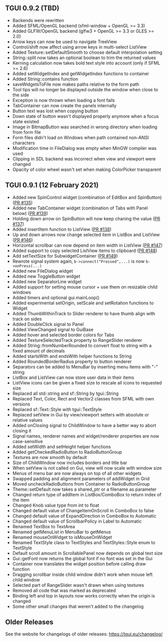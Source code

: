 TGUI 0.9.2  (TBD)
-----------------

- Backends were rewritten
- Added SFML/OpenGL backend (sfml-window + OpenGL >= 3.3)
- Added GLFW/OpenGL backend (glfw3 + OpenGL >= 3.3 or GLES >= 2.0)
- Arrow keys can now be used to navigate TreeView
- Control/shift now affect using arrow keys in multi-select ListView
- Added Texture::setDefaultSmooth to choose default interpolation setting
- String::split now takes an optional boolean to trim the returned values
- Kerning calculation now takes bold text style into account (only if SFML >= 2.6)
- Added setWidgetIndex and getWidgetIndex functions to container
- Added String::contains function
- saveWidgetsToFile now makes paths relative to the form path
- Tool tips will no longer be displayed outside the window when close to the side
- Exception is now thrown when loading a font fails
- TabContainer can now create the panels internally
- Button text was lost when copying button
- Down state of button wasn't displayed properly anymore when a focus state existed
- Image in BitmapButton was searched in wrong directory when loading from form file
- Form files didn't load on Windows when path contained non-ANSI characters
- Modification time in FileDialog was empty when MinGW compiler was used
- Clipping in SDL backend was incorrect when view and viewport were changed
- Opacity of color wheel wasn't set when making ColorPicker transparent


TGUI 0.9.1  (12 February 2021)
------------------------------

- Added new SpinControl widget (combination of EditBox and SpinButton) ([PR #135](https://github.com/texus/TGUI/pull/135))
- Added new TabContainer widget (combination of Tabs with Panel below) ([PR #139](https://github.com/texus/TGUI/pull/139))
- Holding down arrow on SpinButton will now keep chaning the value ([PR #137](https://github.com/texus/TGUI/pull/137))
- Added insertItem function to ListView ([PR #138](https://github.com/texus/TGUI/pull/138))
- Up and down arrows now change selected item in ListBox and ListView ([PR #146](https://github.com/texus/TGUI/pull/146))
- Horizontal scrollbar can now depend on item width in ListView ([PR #147](https://github.com/texus/TGUI/pull/147))
- Added support to copy selected ListView items to clipboard ([PR #148](https://github.com/texus/TGUI/pull/148))
- Add setTextSize for SubwidgetContainer ([PR #149](https://github.com/texus/TGUI/pull/149))
- Rewrote signal system again, `b->connect("Pressed",...)` is now `b->onPress(...)`
- Added new FileDialog widget
- Added new ToggleButton widget
- Added new SeparatorLine widget
- Added support for setting mouse cursor + use them on resizable child windows
- Added timers and optional gui.mainLoop()
- Added experimental setOrigin, setScale and setRotation functions to Widget
- Added ThumbWithinTrack to Slider renderer to have thumb align with track on sides
- Added DoubleClick signal to Panel
- Added ViewChanged signal to GuiBase
- Added hover and selected border colors for Tabs
- Added TextureSelectedTrack property to RangeSlider renderer
- Added String::fromNumberRounded to convert float to string with a fixed amount of decimals
- Added startsWith and endsWith helper functions to String
- Added RoundedBorderRadius property to button renderer
- Separators can be added to MenuBar by inserting menu items with "-" string
- ListBox and ListView can now store user data in their items
- ListView icons can be given a fixed size to rescale all icons to requested size
- Replaced all std::string and sf::String by tgui::String
- Replaced Text, Color, Rect and Vector2 classes from SFML with own versions
- Replaced sf::Text::Style with tgui::TextStyle
- Replaced setView in Gui by view/viewport setters with absolute or relative values
- Added onClosing signal to ChildWindow to have a better way to abort closing it
- Signal names, renderer names and widget/renderer properties are now case-sensitive
- Added setWidth and setHeight helper functions
- Added getCheckedRadioButton to RadioButtonGroup
- Textures are now smooth by default
- Size of ChildWindow now includes borders and title bar
- When setView is not called on Gui, view will now scale with window size
- Menus of menu bar are now always on top of all other widgets
- Swapped padding and alignment parameters of addWidget in Grid
- Moved uncheckRadioButtons from Container to RadioButtonGroup
- Theme::setDefault now takes a shared_ptr or a filename as parameter
- Changed return type of addItem in ListBox/ComboBox to return index of the item
- Changed Knob value type from int to float
- Changed default value of ChangeItemOnScroll in ComboBox to false
- Changed default value of ExpandDirection in ComboBox to Automatic
- Changed default value of ScrollbarPolicy in Label to Automatic
- Renamed TextBox to TextArea
- Renamed getMenuList in MenuBar to getMenus
- Renamed mouseOnWidget to isMouseOnWidget
- Renamed TextStyle class to TextStyles and TextStyles::Style enum to TextStyle
- Default scroll amount in ScrollablePanel now depends on global text size
- Gui::getFont now returns the global font if no font was set in the Gui
- Container now translates the widget position before calling draw function
- Dragging scrollbar inside child window didn't work when mouse left child window
- Selected part of RangeSlider wasn't drawn when using textures
- Removed all code that was marked as deprecated
- Binding left and top in layouts now works correctly when the origin is changed
- Some other small changes that weren't added to the changelog

Older Releases
--------------

See the website for changelogs of older releases: https://tgui.eu/changelog/

